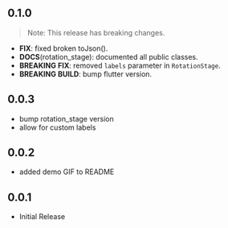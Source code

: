 ## 0.1.0

> Note: This release has breaking changes.

 - **FIX**: fixed broken toJson().
 - **DOCS**(rotation_stage): documented all public classes.
 - **BREAKING** **FIX**: removed `labels` parameter in `RotationStage`.
 - **BREAKING** **BUILD**: bump flutter version.

## 0.0.3
* bump rotation_stage version
* allow for custom labels

## 0.0.2
* added demo GIF to README

## 0.0.1
* Initial Release

